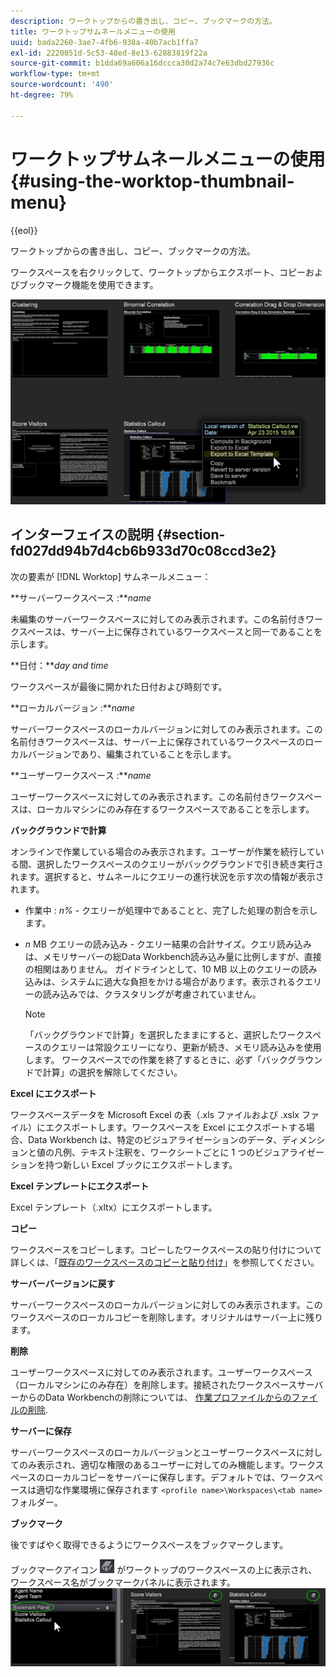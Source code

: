 ```yaml
---
description: ワークトップからの書き出し、コピー、ブックマークの方法。
title: ワークトップサムネールメニューの使用
uuid: bada2260-3ae7-4fb6-938a-40b7acb1ffa7
exl-id: 2220051d-5c53-48ed-8e13-62883819f22a
source-git-commit: b1dda69a606a16dccca30d2a74c7e63dbd27936c
workflow-type: tm+mt
source-wordcount: '490'
ht-degree: 79%

---
```


# ワークトップサムネールメニューの使用{#using-the-worktop-thumbnail-menu}

{{eol}}

ワークトップからの書き出し、コピー、ブックマークの方法。

ワークスペースを右クリックして、ワークトップからエクスポート、コピーおよびブックマーク機能を使用できます。

![](assets/thumbnail_menu.png)

## インターフェイスの説明 {#section-fd027dd94b7d4cb6b933d70c08ccd3e2}

次の要素が [!DNL Worktop] サムネールメニュー：

**サーバーワークスペース :***name*

未編集のサーバーワークスペースに対してのみ表示されます。この名前付きワークスペースは、サーバー上に保存されているワークスペースと同一であることを示します。

**日付：***day and time*

ワークスペースが最後に開かれた日付および時刻です。

**ローカルバージョン :***name*

サーバーワークスペースのローカルバージョンに対してのみ表示されます。この名前付きワークスペースは、サーバー上に保存されているワークスペースのローカルバージョンであり、編集されていることを示します。

**ユーザーワークスペース :***name*

ユーザーワークスペースに対してのみ表示されます。この名前付きワークスペースは、ローカルマシンにのみ存在するワークスペースであることを示します。

**バックグラウンドで計算**

オンラインで作業している場合のみ表示されます。ユーザーが作業を続行している間、選択したワークスペースのクエリーがバックグラウンドで引き続き実行されます。選択すると、サムネールにクエリーの進行状況を示す次の情報が表示されます。

* 作業中 : *n%* - クエリーが処理中であることと、完了した処理の割合を示します。
* *n* MB クエリーの読み込み - クエリー結果の合計サイズ。クエリ読み込みは、メモリサーバーの総Data Workbench読み込み量に比例しますが、直接の相関はありません。 ガイドラインとして、10 MB 以上のクエリーの読み込みは、システムに過大な負担をかける場合があります。表示されるクエリーの読み込みでは、クラスタリングが考慮されていません。

   >[!NOTE]
   >
   >「バックグラウンドで計算」を選択したままにすると、選択したワークスペースのクエリーは常設クエリーになり、更新が続き、メモリ読み込みを使用します。 ワークスペースでの作業を終了するときに、必ず「バックグラウンドで計算」の選択を解除してください。

**Excel にエクスポート**

ワークスペースデータを Microsoft Excel の表（.xls ファイルおよび .xslx ファイル）にエクスポートします。ワークスペースを Excel にエクスポートする場合、Data Workbench は、特定のビジュアライゼーションのデータ、ディメンションと値の凡例、テキスト注釈を、ワークシートごとに 1 つのビジュアライゼーションを持つ新しい Excel ブックにエクスポートします。

**Excel テンプレートにエクスポート**

Excel テンプレート（.xltx）にエクスポートします。

**コピー**

ワークスペースをコピーします。コピーしたワークスペースの貼り付けについて詳しくは、「[既存のワークスペースのコピーと貼り付け](../../home/c-get-started/c-work-worksp/c-create-worksp.md#section-f91ae89b845640c9a4a52820a6110e65)」を参照してください。

**サーバーバージョンに戻す**

サーバーワークスペースのローカルバージョンに対してのみ表示されます。このワークスペースのローカルコピーを削除します。オリジナルはサーバー上に残ります。

**削除**

ユーザーワークスペースに対してのみ表示されます。ユーザーワークスペース（ローカルマシンにのみ存在）を削除します。接続されたワークスペースサーバーからのData Workbenchの削除については、 [作業プロファイルからのファイルの削除](../../home/c-get-started/c-admin-intrf/c-prof-mgr/t-del-files-wkg-prof.md#task-1e29c25e6c824cc9b51cb651e835856b).

**サーバーに保存**

サーバーワークスペースのローカルバージョンとユーザーワークスペースに対してのみ表示され、適切な権限のあるユーザーに対してのみ機能します。ワークスペースのローカルコピーをサーバーに保存します。デフォルトでは、ワークスペースは適切な作業環境に保存されます `<profile name>\Workspaces\<tab name>` フォルダー。

**ブックマーク**

後ですばやく取得できるようにワークスペースをブックマークします。

ブックマークアイコン ![](assets/bookmark_icon.png) がワークトップのワークスペースの上に表示され、ワークスペース名がブックマークパネルに表示されます。 ![](assets/bookmark_worktop.png)
